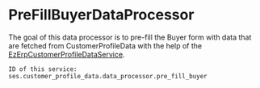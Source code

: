 # PreFillBuyerDataProcessor

The goal of this data processor is to pre-fill the Buyer form with data that are fetched from CustomerProfileData with the help of the [EzErpCustomerProfileDataService](Customer-profile-data-services_23560906.html).

``` 
ID of this service:
ses.customer_profile_data.data_processor.pre_fill_buyer
```
